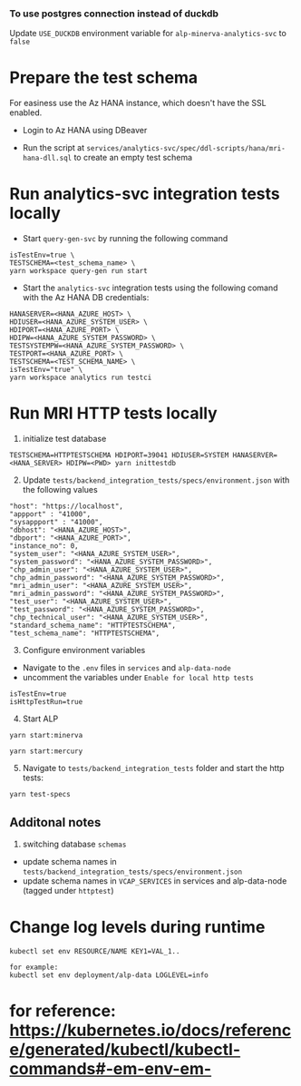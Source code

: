 ### To use postgres connection instead of duckdb
Update `USE_DUCKDB` environment variable for  `alp-minerva-analytics-svc` to `false`

# Prepare the test schema

For easiness use the Az HANA instance, which doesn't have the SSL enabled.

- Login to Az HANA using DBeaver

- Run the script at `services/analytics-svc/spec/ddl-scripts/hana/mri-hana-dll.sql` to create an empty test schema

# Run analytics-svc integration tests locally

- Start `query-gen-svc` by running the following command
```
isTestEnv=true \
TESTSCHEMA=<test_schema_name> \
yarn workspace query-gen run start
```
- Start the `analytics-svc` integration tests using the following comand with the Az HANA DB credentials:
```
HANASERVER=<HANA_AZURE_HOST> \
HDIUSER=<HANA_AZURE_SYSTEM_USER> \
HDIPORT=<HANA_AZURE_PORT> \
HDIPW=<HANA_AZURE_SYSTEM_PASSWORD> \
TESTSYSTEMPW=<HANA_AZURE_SYSTEM_PASSWORD> \
TESTPORT=<HANA_AZURE_PORT> \
TESTSCHEMA=<TEST_SCHEMA_NAME> \
isTestEnv="true" \
yarn workspace analytics run testci
```

# Run MRI HTTP tests locally

1. initialize test database

```
TESTSCHEMA=HTTPTESTSCHEMA HDIPORT=39041 HDIUSER=SYSTEM HANASERVER=<HANA_SERVER> HDIPW=<PWD> yarn inittestdb
```

2. Update `tests/backend_integration_tests/specs/environment.json` with the following values
```
"host": "https://localhost",
"appport" : "41000",
"sysappport" : "41000",
"dbhost": "<HANA_AZURE_HOST>",
"dbport": "<HANA_AZURE_PORT>",
"instance_no": 0,
"system_user": "<HANA_AZURE_SYSTEM_USER>",
"system_password": "<HANA_AZURE_SYSTEM_PASSWORD>",
"chp_admin_user": "<HANA_AZURE_SYSTEM_USER>",
"chp_admin_password": "<HANA_AZURE_SYSTEM_PASSWORD>",
"mri_admin_user": "<HANA_AZURE_SYSTEM_USER>",
"mri_admin_password": "<HANA_AZURE_SYSTEM_PASSWORD>",
"test_user": "<HANA_AZURE_SYSTEM_USER>",
"test_password": "<HANA_AZURE_SYSTEM_PASSWORD>",
"chp_technical_user": "<HANA_AZURE_SYSTEM_USER>",
"standard_schema_name": "HTTPTESTSCHEMA",
"test_schema_name": "HTTPTESTSCHEMA",
```
3. Configure environment variables

- Navigate to the `.env` files in `services` and `alp-data-node`
- uncomment the variables under `Enable for local http tests`

```
isTestEnv=true
isHttpTestRun=true
```

4. Start ALP 
```
yarn start:minerva
``` 
```
yarn start:mercury
```
  
5. Navigate to `tests/backend_integration_tests` folder and start the http tests:
```
yarn test-specs
```

## Additonal notes
1. switching database `schemas`

- update schema names in `tests/backend_integration_tests/specs/environment.json`
- update schema names in `VCAP_SERVICES` in services and alp-data-node (tagged under `httptest`)

# Change log levels during runtime
```
kubectl set env RESOURCE/NAME KEY1=VAL_1..

for example:
kubectl set env deployment/alp-data LOGLEVEL=info
```
for reference: https://kubernetes.io/docs/reference/generated/kubectl/kubectl-commands#-em-env-em-
=======
